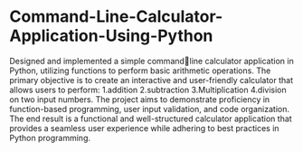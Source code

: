 # Command-Line-Calculator-Application-Using-Python
Designed and implemented a simple commandline calculator application in Python, utilizing functions to perform basic arithmetic operations. 
The primary objective is to create an interactive and user-friendly calculator that allows users to perform:
1.addition 2.subtraction 3.Multiplication 4.division on two input numbers. 
The project aims to demonstrate proficiency in function-based programming, user input validation, and code organization. 
The end result is a functional and well-structured calculator application that provides a seamless user experience while adhering to best practices in Python programming.
